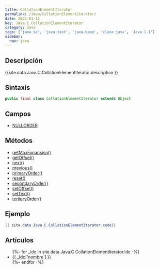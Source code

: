 ```yaml
---
title: CollationElementIterator
permalink: /Java/CollationElementIterator/
date: 2021-01-11
key: Java.C.CollationElementIterator
category: Java
tags: ['java se', 'java.text', 'java.base', 'clase java', 'Java 1.1']
sidebar: 
  nav: java
---
```


## Descripción
{{site.data.Java.C.CollationElementIterator.description }}

## Sintaxis
~~~java
public final class CollationElementIterator extends Object
~~~

## Campos
* [NULLORDER](/Java/CollationElementIterator/NULLORDER/)

## Métodos
* [getMaxExpansion()](/Java/CollationElementIterator/getMaxExpansion/)
* [getOffset()](/Java/CollationElementIterator/getOffset/)
* [next()](/Java/CollationElementIterator/next/)
* [previous()](/Java/CollationElementIterator/previous/)
* [primaryOrder()](/Java/CollationElementIterator/primaryOrder/)
* [reset()](/Java/CollationElementIterator/reset/)
* [secondaryOrder()](/Java/CollationElementIterator/secondaryOrder/)
* [setOffset()](/Java/CollationElementIterator/setOffset/)
* [setText()](/Java/CollationElementIterator/setText/)
* [tertiaryOrder()](/Java/CollationElementIterator/tertiaryOrder/)

## Ejemplo
~~~java
{{ site.data.Java.C.CollationElementIterator.code}}
~~~

## Artículos
<ul>
{%- for _ldc in site.data.Java.C.CollationElementIterator.ldc -%}
   <li>
       <a href="{{_ldc['url'] }}">{{ _ldc['nombre'] }}</a>
   </li>
{%- endfor -%}
</ul>
